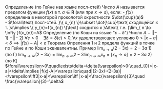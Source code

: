 Определение (по Гейне нав языке посл-стей)
	Число $A$ называется пределом функции $f(x)$ в т. $a\in \mathbf{R}$ (или при $x\to a$), если:
		- $f(x)$ определена в некоторой проколотой окрестности $\dot{\cup}(a)$\
		- $\forall\text{ посл-стей. }\{ x_{n} \}\subset \dot{\cup}\text{ сходящейся к т. }a\implies \{ y_{n}=f(x_{n}) \}\text{ сходится к }A\text{ т.е. }\lim_{ n \to \infty }f(x_{n})=A$
Определение (по Коши на языке "$\varepsilon-\delta$")
	Число $A-||-$
	1) $-||-$
	2) $\forall\varepsilon >0\quad\exists\delta=\delta(\varepsilon)>0,\forall x\text{ удовлетворющее условию }0<|x-a|<\delta\implies |f(x)-A|<\varepsilon$
Теорема
	Опреления 1 и 2 предела функций в точке по Гейне и по Коши эквивалентны.
Пример
	$\lim_{ x \to a }(2-3x)=2-3a$
	1) (по Г) $\lim_{ n \to \infty }(2-3x)=\lim_{ n \to \infty }2-3\lim_{ n \to \infty }x_{n}=[x_{n}\to a]=2-3a$
	2) (по К) $\forall\varepsilon>0\quad\exists\delta=\delta(\varepsilon)>0:\quad_{0}<|x-a|<\delta\implies |f(x)-A|<\varepsilon\quad|(2-3x)-(2-3a)|<\varepsilon\iff3|x-a|<\varepsilon\iff |x-a|<\frac{\varepsilon}{3}\quad \frac{\varepsilon}{3}=\delta$

